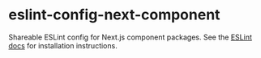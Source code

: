 # eslint-config-next-component

Shareable ESLint config for Next.js component packages. See the [ESLint docs](https://eslint.org/docs/user-guide/configuring) for installation instructions.

